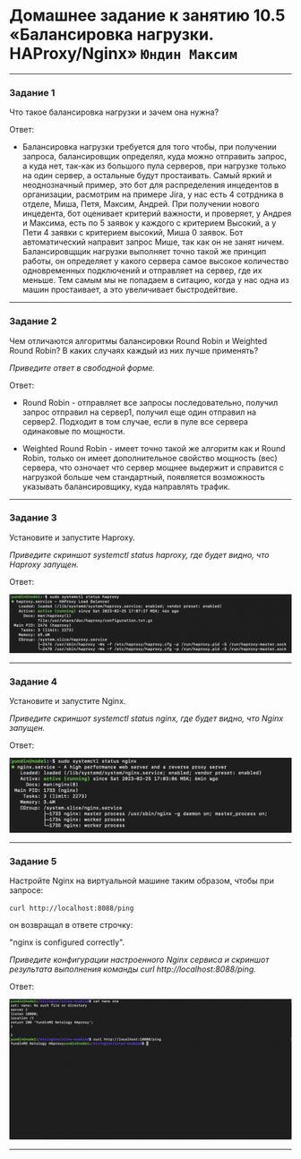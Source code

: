 # Домашнее задание к занятию 10.5 «Балансировка нагрузки. HAProxy/Nginx» `Юндин Максим`


---

### Задание 1

Что такое балансировка нагрузки и зачем она нужна? 

Ответ: 
- Балансировка нагрузки требуется для того чтобы, при получении запроса, балансировщик определял, куда можно отправить запрос, а куда нет, так-как из        большого пула серверов, при нагрузке только на один сервер, а остальные будут простаивать. Самый яркий и неоднозначный пример, это бот для распределения инцедентов в организации, расмотрим на примере Jira, у нас есть 4 сотрдника в отделе, Миша, Петя, Максим, Андрей. При получении нового инцедента, бот оценивает критерий важности, и проверяет, у Андрея и Максима, есть по 5 заявок у каждого с критерием Высокий, а у Пети 4 заявки с критерием высокий, Миша 0 заявок. Бот автоматический направит запрос Мише, так как он не занят ничем. Балансировщщик нагрузки выполняет точно такой же принцип работы, он определяет у какого сервера самое высокое количество одновременных подключений и отправляет на сервер, где их меньше. Тем самым мы не попадаем в ситацию, когда у нас одна из машин простаивает, а это увеличивает быстродейтвие. 

---


### Задание 2

Чем отличаются алгоритмы балансировки Round Robin и Weighted Round Robin? В каких случаях каждый из них лучше применять? 

*Приведите ответ в свободной форме.*

Ответ:

- Round Robin - отправляет все запросы последовательно, получил запрос отправил на сервер1, получил еще один отправил на сервер2.
  Подходит в том случае, если в пуле все сервера одинаковые по мощности.

- Weighted Round Robin - имеет точно такой же алгоритм как и Round Robin, только он имеет дополнительное свойство мощность (вес) сервера, что озночает что   сервер мощнее выдержит и справится с нагрузкой больше чем стандартный, появляется возможность указывать балансировщику, куда направлять трафик. 

---


### Задание 3

Установите и запустите Haproxy.

*Приведите скриншот systemctl status haproxy, где будет видно, что Haproxy запущен.*

Ответ:

![StatusHaproxy](https://github.com/YundinMS/Screen/blob/main/HAStatus.png)

---

### Задание 4

Установите и запустите Nginx.

*Приведите скриншот systemctl status nginx, где будет видно, что Nginx запущен.*


Ответ:

![StatusNginx](https://github.com/YundinMS/Screen/blob/main/NginxStatus.png)

---

### Задание 5

Настройте Nginx на виртуальной машине таким образом, чтобы при запросе:

`curl http://localhost:8088/ping`

он возвращал в ответе строчку: 

"nginx is configured correctly".

*Приведите конфигурации настроенного Nginx сервиса и скриншот результата выполнения команды curl http://localhost:8088/ping.*


Ответ:

![Return](https://github.com/YundinMS/Screen/blob/main/return.png)

---
